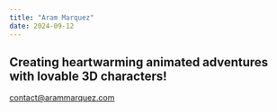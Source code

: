 ```yaml
---
title: "Aram Marquez"
date: 2024-09-12
---
```


## Creating heartwarming animated adventures with lovable 3D characters!

contact@arammarquez.com
